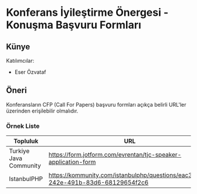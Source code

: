 # Konferans İyileştirme Önergesi - Konuşma Başvuru Formları

## Künye

Katılımcılar:
- Eser Özvataf

## Öneri

Konferansların CFP (Call For Papers) başvuru formları açıkça belirli URL'ler üzerinden erişilebilir olmalıdır.


### Örnek Liste

|        Topluluk        |                              URL                               |
| ---------------------- | -------------------------------------------------------------- |
| Turkiye Java Community | https://form.jotform.com/evrentan/tjc-speaker-application-form |
| IstanbulPHP | https://kommunity.com/istanbulphp/questions/eac3d571-242e-491b-83d6-68129654f2c6 |


